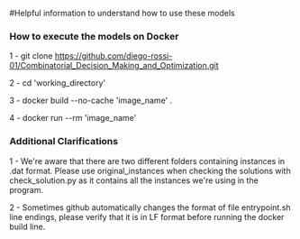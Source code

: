 #Helpful information to understand how to use these models

### How to execute the models on Docker
1 - git clone https://github.com/diego-rossi-01/Combinatorial_Decision_Making_and_Optimization.git

2 - cd 'working_directory'

3 - docker build --no-cache 'image_name' .

4 - docker run --rm 'image_name'

### Additional Clarifications
1 - We're aware that there are two different folders containing instances in .dat format. Please use original_instances when checking the solutions with check_solution.py as it contains all the instances we're using in the program.

2 - Sometimes github automatically changes the format of file entrypoint.sh line endings, please verify that it is in LF format before running the docker build line.
